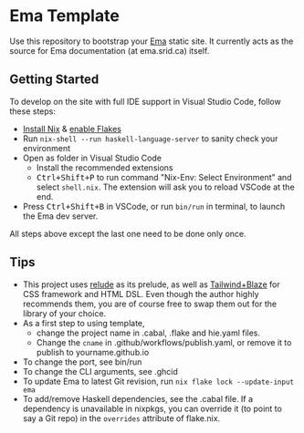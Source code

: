 # Ema Template

Use this repository to bootstrap your [Ema](https://ema.srid.ca/) static site. It currently acts as the source for Ema documentation (at ema.srid.ca) itself.

## Getting Started

To develop on the site with full IDE support in Visual Studio Code, follow these steps:

- [Install Nix](https://nixos.org/download.html) & [enable Flakes](https://nixos.wiki/wiki/Flakes)
- Run `nix-shell --run haskell-language-server` to sanity check your environment 
- Open as folder in Visual Studio Code
    - Install the recommended extensions
    - <kbd>Ctrl+Shift+P</kbd> to run command "Nix-Env: Select Environment" and select `shell.nix`. The extension will ask you to reload VSCode at the end.
- Press <kbd>Ctrl+Shift+B</kbd> in VSCode, or run `bin/run` in terminal, to launch the Ema dev server.

All steps above except the last one need to be done only once.

## Tips

- This project uses [relude](https://github.com/kowainik/relude) as its prelude, as well as [Tailwind+Blaze](https://ema.srid.ca/guide/tailwind) for CSS framework and HTML DSL. Even though the author highly recommends them, you are of course free to swap them out for the library of your choice.
- As a first step to using template, 
  - change the project name in .cabal, .flake and hie.yaml files.
  - Change the `cname` in .github/workflows/publish.yaml, or remove it to publish to yourname.github.io
- To change the port, see bin/run
- To change the CLI arguments, see .ghcid
- To update Ema to latest Git revision, run `nix flake lock --update-input ema`
- To add/remove Haskell dependencies, see the .cabal file. If a dependency is unavailable in nixpkgs, you can override it (to point to say a Git repo) in the `overrides` attribute of flake.nix.